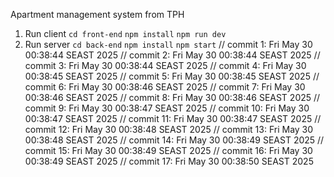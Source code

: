 Apartment management system from TPH 
1. Run client
  `cd front-end`
  `npm install`
  `npm run dev`
3. Run server
  `cd back-end`
  `npm install`
  `npm start`
// commit 1: Fri May 30 00:38:44 SEAST 2025
// commit 2: Fri May 30 00:38:44 SEAST 2025
// commit 3: Fri May 30 00:38:44 SEAST 2025
// commit 4: Fri May 30 00:38:45 SEAST 2025
// commit 5: Fri May 30 00:38:45 SEAST 2025
// commit 6: Fri May 30 00:38:46 SEAST 2025
// commit 7: Fri May 30 00:38:46 SEAST 2025
// commit 8: Fri May 30 00:38:46 SEAST 2025
// commit 9: Fri May 30 00:38:47 SEAST 2025
// commit 10: Fri May 30 00:38:47 SEAST 2025
// commit 11: Fri May 30 00:38:47 SEAST 2025
// commit 12: Fri May 30 00:38:48 SEAST 2025
// commit 13: Fri May 30 00:38:48 SEAST 2025
// commit 14: Fri May 30 00:38:49 SEAST 2025
// commit 15: Fri May 30 00:38:49 SEAST 2025
// commit 16: Fri May 30 00:38:49 SEAST 2025
// commit 17: Fri May 30 00:38:50 SEAST 2025
